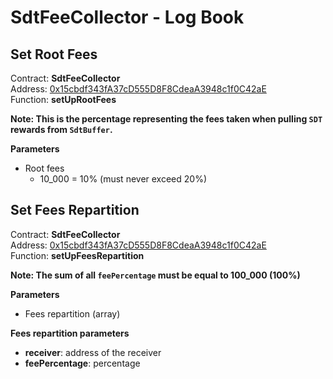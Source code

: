 # SdtFeeCollector - Log Book

## Set Root Fees

Contract: **SdtFeeCollector**\
Address: [0x15cbdf343fA37cD555D8F8CdeaA3948c1f0C42aE](https://etherscan.io/address/0x15cbdf343fA37cD555D8F8CdeaA3948c1f0C42aE#code)\
Function: **setUpRootFees**

**Note: This is the percentage representing the fees taken when pulling `SDT` rewards from `SdtBuffer`.**

**Parameters**
- Root fees
  - 10_000 = 10% (must never exceed 20%)

## Set Fees Repartition

Contract: **SdtFeeCollector**\
Address: [0x15cbdf343fA37cD555D8F8CdeaA3948c1f0C42aE](https://etherscan.io/address/0x15cbdf343fA37cD555D8F8CdeaA3948c1f0C42aE#code)\
Function: **setUpFeesRepartition**

**Note: The sum of all `feePercentage` must be equal to 100_000 (100%)**

**Parameters**
- Fees repartition (array)

**Fees repartition parameters**
- **receiver**: address of the receiver
- **feePercentage**: percentage